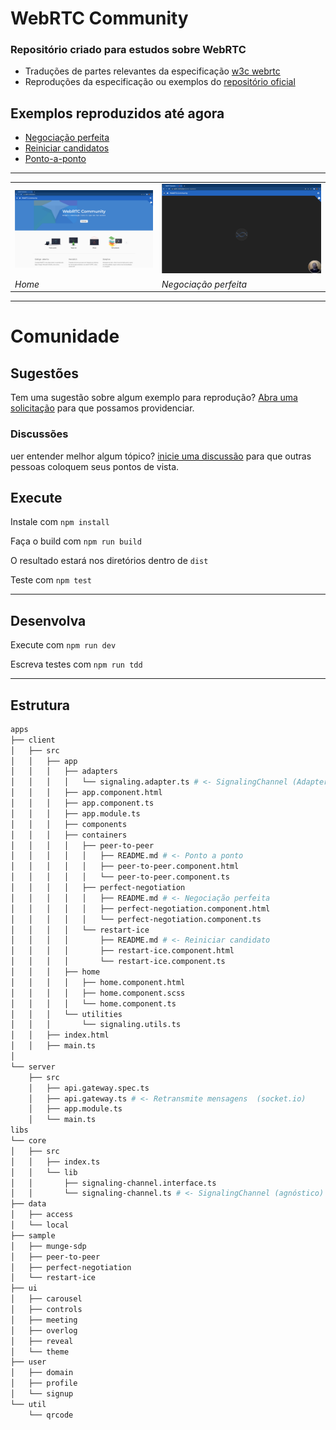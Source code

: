 # WebRTC Community

### Repositório criado para estudos sobre WebRTC

- Traduções de partes relevantes da especificação [w3c webrtc](https://www.w3.org/TR/webrtc/)
- Reproduções da especificação ou exemplos do [repositório oficial](https://github.com/webrtc/samples)

## Exemplos reproduzidos até agora

- [Negociação perfeita](./libs/sample/perfect-negotiation)
- [Reiniciar candidatos](./libs/sample/restart-ice)
- [Ponto-a-ponto](./libs/sample/peer-to-peer)

---

|                        |                                                      |
| ---------------------- | ---------------------------------------------------- |
| ![Home](pics/home.png) | ![Negociação perfeita](pics/perfect-negotiation.png) |
| _Home_                 | _Negociação perfeita_                                |

---

# Comunidade

## Sugestões

Tem uma sugestão sobre algum exemplo para reprodução? [Abra uma solicitação](https://github.com/guiseek/quertc/issues/new) para que possamos providenciar.

### Discussões

uer entender melhor algum tópico? [inicie uma discussão](https://github.com/guiseek/quertc/discussions/new) para que outras pessoas coloquem seus pontos de vista.

## Execute

Instale com `npm install`

Faça o build com `npm run build`

O resultado estará nos diretórios dentro de `dist`

Teste com `npm test`

---

## Desenvolva

Execute com `npm run dev`

Escreva testes com `npm run tdd`

---

## Estrutura

```sh
apps
├── client
│   ├── src
│   │   ├── app
│   │   │   ├── adapters
│   │   │   │   └── signaling.adapter.ts # <- SignalingChannel (Adapter adapter)
│   │   │   ├── app.component.html
│   │   │   ├── app.component.ts
│   │   │   ├── app.module.ts
│   │   │   ├── components
│   │   │   ├── containers
│   │   │   │   ├── peer-to-peer
│   │   │   │   │   ├── README.md # <- Ponto a ponto
│   │   │   │   │   ├── peer-to-peer.component.html
│   │   │   │   │   └── peer-to-peer.component.ts
│   │   │   │   ├── perfect-negotiation
│   │   │   │   │   ├── README.md # <- Negociação perfeita
│   │   │   │   │   ├── perfect-negotiation.component.html
│   │   │   │   │   └── perfect-negotiation.component.ts
│   │   │   │   └── restart-ice
│   │   │   │       ├── README.md # <- Reiniciar candidato
│   │   │   │       ├── restart-ice.component.html
│   │   │   │       └── restart-ice.component.ts
│   │   │   ├── home
│   │   │   │   ├── home.component.html
│   │   │   │   ├── home.component.scss
│   │   │   │   └── home.component.ts
│   │   │   └── utilities
│   │   │       └── signaling.utils.ts
│   │   ├── index.html
│   │   ├── main.ts
│
└── server
    ├── src
    │   ├── api.gateway.spec.ts
    │   ├── api.gateway.ts # <- Retransmite mensagens  (socket.io)
    │   ├── app.module.ts
    │   └── main.ts
libs
└── core
│   ├── src
│   │   ├── index.ts
│   │   └── lib
│   │       ├── signaling-channel.interface.ts
│   │       └── signaling-channel.ts # <- SignalingChannel (agnóstico)
├── data
│   ├── access
│   └── local
├── sample
│   ├── munge-sdp
│   ├── peer-to-peer
│   ├── perfect-negotiation
│   └── restart-ice
├── ui
│   ├── carousel
│   ├── controls
│   ├── meeting
│   ├── overlog
│   ├── reveal
│   └── theme
├── user
│   ├── domain
│   ├── profile
│   └── signup
└── util
    └── qrcode
```

